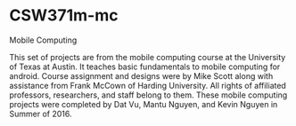 # CSW371m-mc
Mobile Computing

This set of projects are from the mobile computing course at the University of Texas at Austin. It teaches basic fundamentals to mobile computing for android. Course assignment and designs were by Mike Scott along with assistance from Frank McCown of Harding University. All rights of affiliated professors, researchers, and staff belong to them. These mobile computing projects were completed by Dat Vu, Mantu Nguyen, and Kevin Nguyen in Summer of 2016.
